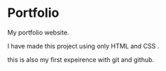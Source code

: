 # Portfolio
My portfolio website.


I  have made this project using only HTML and CSS .

this is also my first expeirence with git and github.
